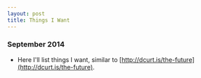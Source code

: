 ```yaml
---
layout: post
title: Things I Want
---
```


### September 2014

- Here I'll list things I want, similar to [http://dcurt.is/the-future](http://dcurt.is/the-future).
